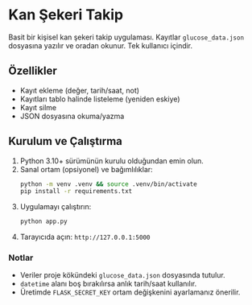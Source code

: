 # Kan Şekeri Takip

Basit bir kişisel kan şekeri takip uygulaması. Kayıtlar `glucose_data.json` dosyasına yazılır ve oradan okunur. Tek kullanıcı içindir.

## Özellikler
- Kayıt ekleme (değer, tarih/saat, not)
- Kayıtları tablo halinde listeleme (yeniden eskiye)
- Kayıt silme
- JSON dosyasına okuma/yazma

## Kurulum ve Çalıştırma

1. Python 3.10+ sürümünün kurulu olduğundan emin olun.
2. Sanal ortam (opsiyonel) ve bağımlılıklar:
   ```bash
   python -m venv .venv && source .venv/bin/activate
   pip install -r requirements.txt
   ```
3. Uygulamayı çalıştırın:
   ```bash
   python app.py
   ```
4. Tarayıcıda açın: `http://127.0.0.1:5000`

### Notlar
- Veriler proje kökündeki `glucose_data.json` dosyasında tutulur.
- `datetime` alanı boş bırakılırsa anlık tarih/saat kullanılır.
- Üretimde `FLASK_SECRET_KEY` ortam değişkenini ayarlamanız önerilir.
